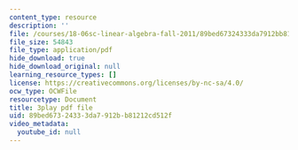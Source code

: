 ```yaml
---
content_type: resource
description: ''
file: /courses/18-06sc-linear-algebra-fall-2011/89bed67324333da7912bb81212cd512f_Ts3o2I8_Mxc.pdf
file_size: 54843
file_type: application/pdf
hide_download: true
hide_download_original: null
learning_resource_types: []
license: https://creativecommons.org/licenses/by-nc-sa/4.0/
ocw_type: OCWFile
resourcetype: Document
title: 3play pdf file
uid: 89bed673-2433-3da7-912b-b81212cd512f
video_metadata:
  youtube_id: null
---
```

